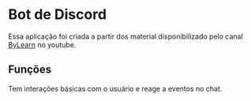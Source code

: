 # Bot de Discord
Essa aplicação foi criada a partir dos material disponibilizado pelo canal [ByLearn](https://www.youtube.com/ByLearn) no youtube.

## Funções
Tem interações básicas com o usuário e reage a eventos no chat.
